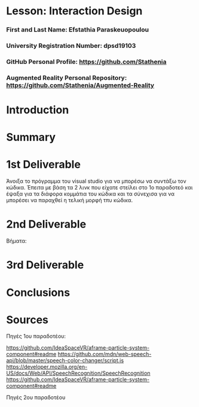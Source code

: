 # Lesson: Interaction Design

### First and Last Name: Efstathia Paraskeuopoulou
### University Registration Number: dpsd19103
### GitHub Personal Profile: https://github.com/Stathenia
### Augmented Reality Personal Repository: https://github.com/Stathenia/Augmented-Reality

# Introduction

# Summary


# 1st Deliverable
Άνοιξα το πρόγραμμα του visual studio για να μπορέσω να συντάξω τον κώδικα. Έπειτα με βάση τα 2 λινκ που είχατε στείλει στο 1ο παραδοτεό 
και έψαξα για τα διάφορα κομμάτια του κώδικα και τα σύνεχισα για να μπορέσει να παραχθεί η τελική μορφή τπυ κώδικα. 

# 2nd Deliverable
Βήματα:


# 3rd Deliverable 


# Conclusions


# Sources
Πηγές 1ου παραδοτέου: 

https://github.com/IdeaSpaceVR/aframe-particle-system-component#readme
https://github.com/mdn/web-speech-api/blob/master/speech-color-changer/script.js
https://developer.mozilla.org/en-US/docs/Web/API/SpeechRecognition/SpeechRecognition
https://github.com/IdeaSpaceVR/aframe-particle-system-component#readme


Πηγές 2ου παραδοτέου

